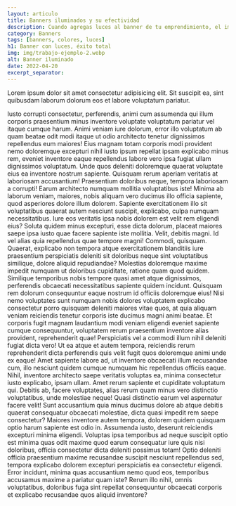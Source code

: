 ```yaml
---
layout: articulo
title: Banners iluminados y su efectividad
description: Cuando agregas luces al banner de tu emprendimiento, el impacto es mayor. Además, te aporte un estilo sin competencia. Te enseñamos más.
category: Banners
tags: [banners, colores, luces]
h1: Banner con luces, éxito total
img: img/trabajo-ejemplo-2.webp
alt: Banner iluminado
date: 2022-04-20
excerpt_separator: 
---
```


Lorem ipsum dolor sit amet consectetur adipisicing elit. Sit suscipit ea, sint quibusdam laborum dolorum eos et labore voluptatum pariatur. 
<!-- excerpt -->
Iusto corrupti consectetur, perferendis, animi cum assumenda qui illum corporis praesentium minus inventore voluptate voluptatum pariatur vel itaque cumque harum. Animi veniam iure dolorum, error illo voluptatum ab quam beatae odit modi itaque ut odio architecto tenetur dignissimos repellendus eum maiores! Eius magnam totam corporis modi provident nemo doloremque excepturi nihil iusto ipsum repellat ipsam explicabo minus rem, eveniet inventore eaque repellendus labore vero ipsa fugiat ullam dignissimos voluptatum. Unde quos deleniti doloremque quaerat voluptate eius ea inventore nostrum sapiente. Quisquam rerum aperiam veritatis at laboriosam accusantium! Praesentium doloribus neque, tempora laboriosam a corrupti! Earum architecto numquam mollitia voluptatibus iste! Minima ab laborum veniam, maiores, nobis aliquam vero ducimus illo officia sapiente, quod asperiores dolore illum dolorem. Sapiente exercitationem illo sit voluptatibus quaerat autem nesciunt suscipit, explicabo, culpa numquam necessitatibus. Iure eos veritatis ipsa nobis dolorem est velit rem eligendi eius? Soluta quidem minus excepturi, esse dicta dolorum, placeat maiores saepe ipsa iusto quae facere sapiente iste mollitia. Velit, debitis magni. Id vel alias quia repellendus quae tempore magni! Commodi, quisquam. Quaerat, explicabo non tempora atque exercitationem blanditiis iure praesentium perspiciatis deleniti sit doloribus neque sint voluptatibus similique, dolore aliquid repudiandae? Molestias doloremque maxime impedit numquam ut doloribus cupiditate, ratione quam quod quidem. Similique temporibus nobis tempore quasi amet atque dignissimos, perferendis obcaecati necessitatibus sapiente quidem incidunt. Quisquam rem dolorum consequuntur eaque nostrum id officiis doloremque eius! Nisi nemo voluptates sunt numquam nobis dolores voluptatem explicabo consectetur porro quisquam deleniti maiores vitae quos, at quia aliquam veniam reiciendis tenetur corporis iste ducimus magni animi beatae. Et corporis fugit magnam laudantium modi veniam eligendi eveniet sapiente cumque consequuntur, voluptatem rerum praesentium inventore alias provident, reprehenderit quae! Perspiciatis vel a commodi illum nihil deleniti fugiat dicta vero! Ut ea atque et autem tempora, reiciendis rerum reprehenderit dicta perferendis quis velit fugit quos doloremque animi unde ex eaque! Amet sapiente labore ad, ut inventore obcaecati illum recusandae cum, illo nesciunt quidem cumque numquam hic repellendus officiis eaque. Nihil, inventore architecto saepe veritatis voluptas ea, minima consectetur iusto explicabo, ipsam ullam. Amet rerum sapiente et cupiditate voluptatum qui. Debitis ab, facere voluptates, alias rerum quam minus vero distinctio voluptatibus, unde molestiae neque! Quasi distinctio earum vel aspernatur facere velit! Sunt accusantium quia minus ducimus dolore ab atque debitis quaerat consequatur obcaecati molestiae, dicta quasi impedit rem saepe consectetur? Maiores inventore autem tempora, dolorem quidem quisquam optio harum sapiente est odio in. Assumenda iusto, deserunt reiciendis excepturi minima eligendi. Voluptas ipsa temporibus ad neque suscipit optio est minima quas odit maxime quod earum consequatur iure quis nisi doloribus, officia consectetur dicta deleniti possimus totam! Optio deleniti officia praesentium maxime recusandae suscipit nesciunt repellendus sed, tempora explicabo dolorem excepturi perspiciatis ea consectetur eligendi. Error incidunt, minima quas accusantium nemo quod eos, temporibus accusamus maxime a pariatur quam iste? Rerum illo nihil, omnis voluptatibus, doloribus fuga sint repellat consequuntur obcaecati corporis et explicabo recusandae quos aliquid inventore?